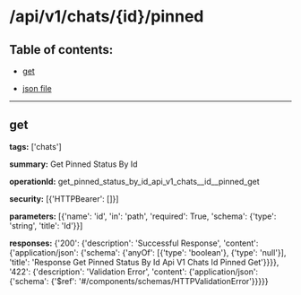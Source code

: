 # /api/v1/chats/{id}/pinned

## Table of contents:
- [get](#get)

- [json file](./_api_v1_chats_{id}_pinned.json)

---
<a name="get"></a>
## get

**tags:** ['chats']

**summary:** Get Pinned Status By Id

**operationId:** get_pinned_status_by_id_api_v1_chats__id__pinned_get

**security:** [{'HTTPBearer': []}]

**parameters:** [{'name': 'id', 'in': 'path', 'required': True, 'schema': {'type': 'string', 'title': 'Id'}}]

**responses:** {'200': {'description': 'Successful Response', 'content': {'application/json': {'schema': {'anyOf': [{'type': 'boolean'}, {'type': 'null'}], 'title': 'Response Get Pinned Status By Id Api V1 Chats  Id  Pinned Get'}}}}, '422': {'description': 'Validation Error', 'content': {'application/json': {'schema': {'$ref': '#/components/schemas/HTTPValidationError'}}}}}

